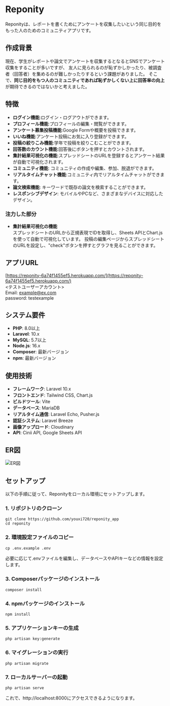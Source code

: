 # Reponity

Reponityは、レポートを書くためにアンケートを収集したいという同じ目的をもった人のためのコミュニティアプリです。


## 作成背景

現在、学生がレポートや論文でアンケートを収集するとなるとSNSでアンケート収集をすることが多いですが、
友人に見られるのが恥ずかしかったり、被調査者（回答者）を集めるのが難しかったりするという課題がありました。
そこで、**同じ目的をもつ人のコミュニティであれば恥ずかしくない上に回答率の向上**が期待できるのではないかと考えました。

## 特徴

- **ログイン機能**:ログイン・ログアウトができます。
- **プロフィール機能**:プロフィールの編集・閲覧ができます。
- **アンケート募集投稿機能**:Google Formや概要を投稿できます。
- **いいね機能**:アンケート投稿にお気に入り登録ができます。
- **投稿の絞りこみ機能**:学年で投稿を絞りこむことができます。
- **回答数のカウント機能**:回答後にボタンを押すとカウントされます。
- **集計結果可視化の機能**:スプレッドシートのURLを登録するとアンケート結果が自動で可視化されます。
- **コミュニティ機能**: コミュニティの作成や編集、参加、脱退ができます。
- **リアルタイムチャット機能**:コミュニティ内でリアルタイムチャットができます。
- **論文検索機能**: キーワードで既存の論文を検索することができます。
- **レスポンシブデザイン**: モバイルやPCなど、さまざまなデバイスに対応したデザイン。

### 注力した部分
- **集計結果可視化の機能**<br>
スプレッドシートのURLから正規表現でIDを取得し、Sheets APIとChart.jsを使って自動で可視化しています。
投稿の編集ページからスプレッドシートのURLを設定し、"check"ボタンを押すとグラフを見ることができます。

## アプリURL
[https://reponity-6a74f1455ef5.herokuapp.com/](https://reponity-6a74f1455ef5.herokuapp.com/)
<br><テストユーザーアカウント>
<br>Email: example@ex.com
<br>password: testexample 


## システム要件

- **PHP**: 8.0以上
- **Laravel**: 10.x
- **MySQL**: 5.7以上
- **Node.js**: 16.x
- **Composer**: 最新バージョン
- **npm**: 最新バージョン

## 使用技術
- **フレームワーク**: Laravel 10.x
- **フロントエンド**: Tailwind CSS, Chart.js
- **ビルドツール**: Vite
- **データベース**: MariaDB
- **リアルタイム通信**: Laravel Echo, Pusher.js
- **認証システム**: Laravel Breeze
- **画像アップロード**: Cloudinary
- **API**: Cinii API, Google Sheets API

## ER図
![ER図](/reponity_app/public/images/ER図.png)

## セットアップ
以下の手順に従って、Reponityをローカル環境にセットアップします。

### 1. リポジトリのクローン
```
git clone https://github.com/youxi720/reponity_app
cd reponity
```

### 2. 環境設定ファイルのコピー
```
cp .env.example .env
```
必要に応じて.envファイルを編集し、データベースやAPIキーなどの情報を設定します。

### 3. Composerパッケージのインストール
```
composer install
```
### 4. npmパッケージのインストール
```
npm install
```

### 5. アプリケーションキーの生成
```
php artisan key:generate
```

### 6. マイグレーションの実行
```
php artisan migrate
```

### 7. ローカルサーバーの起動
```
php artisan serve
```
これで、http://localhost:8000にアクセスできるようになります。
